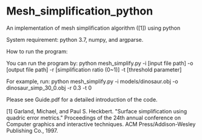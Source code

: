 # Mesh_simplification_python
An implementation of mesh simplification algorithm ([1]) using python

System requirement: python 3.7, numpy, and argparse.

How to run the program:

You can run the program by:
python mesh_simplify.py -i [input file path] -o [output file path] -r [simplification ratio (0~1)] -t [threshold parameter]

For example, run:
python mesh_simplify.py -i models/dinosaur.obj -o dinosaur_simp_30_0.obj -r 0.3 -t 0

Please see Guide.pdf for a detailed introduction of the code.

[1] Garland, Michael, and Paul S. Heckbert. "Surface simplification using quadric error metrics." Proceedings of the 24th annual conference on Computer graphics and interactive techniques. ACM Press/Addison-Wesley Publishing Co., 1997.
